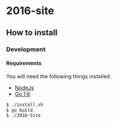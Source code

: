 # 2016-site #

## How to install ##

### Development ###

#### Requirements ####

You will need the following things installed:
 - [NodeJs](https://nodejs.org/en/ "NodeJs")
 - [Go 1.6](https://golang.org/ "Go")
 
```bash
$ ./install.sh
$ go build
$ ./2016-Site
```
